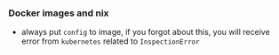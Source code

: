 ### Docker images and nix
* always put `config` to image, if you forgot about this, you will receive error from `kubernetes` related to `InspectionError`